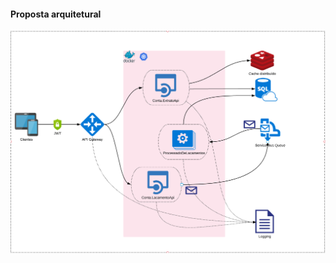#### Proposta arquitetural

![](https://raw.githubusercontent.com/Dumorro/superdigital/master/modelo-arq.png)
